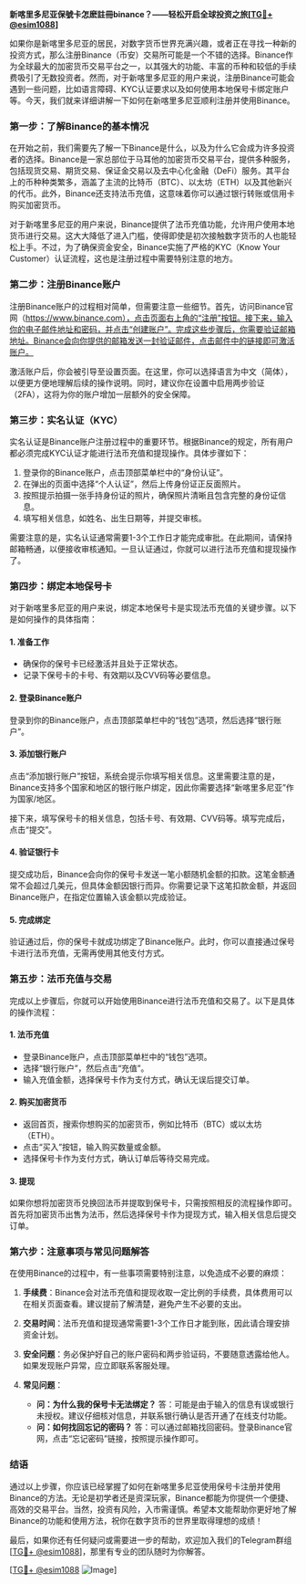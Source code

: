 **新喀里多尼亚保號卡怎麽註冊binance？——轻松开启全球投资之旅[[TG💪+ @esim1088](https://t.me/s/esim1088)]**

如果你是新喀里多尼亚的居民，对数字货币世界充满兴趣，或者正在寻找一种新的投资方式，那么注册Binance（币安）交易所可能是一个不错的选择。Binance作为全球最大的加密货币交易平台之一，以其强大的功能、丰富的币种和较低的手续费吸引了无数投资者。然而，对于新喀里多尼亚的用户来说，注册Binance可能会遇到一些问题，比如语言障碍、KYC认证要求以及如何使用本地保号卡绑定账户等。今天，我们就来详细讲解一下如何在新喀里多尼亚顺利注册并使用Binance。

### **第一步：了解Binance的基本情况**

在开始之前，我们需要先了解一下Binance是什么，以及为什么它会成为许多投资者的选择。Binance是一家总部位于马耳他的加密货币交易平台，提供多种服务，包括现货交易、期货交易、保证金交易以及去中心化金融（DeFi）服务。其平台上的币种种类繁多，涵盖了主流的比特币（BTC）、以太坊（ETH）以及其他新兴的代币。此外，Binance还支持法币充值，这意味着你可以通过银行转账或信用卡购买加密货币。

对于新喀里多尼亚的用户来说，Binance提供了法币充值功能，允许用户使用本地货币进行交易。这大大降低了进入门槛，使得即使是初次接触数字货币的人也能轻松上手。不过，为了确保资金安全，Binance实施了严格的KYC（Know Your Customer）认证流程，这也是注册过程中需要特别注意的地方。

### **第二步：注册Binance账户**

注册Binance账户的过程相对简单，但需要注意一些细节。首先，访问Binance官网（https://www.binance.com），点击页面右上角的“注册”按钮。接下来，输入你的电子邮件地址和密码，并点击“创建账户”。完成这些步骤后，你需要验证邮箱地址。Binance会向你提供的邮箱发送一封验证邮件，点击邮件中的链接即可激活账户。

激活账户后，你会被引导至设置页面。在这里，你可以选择语言为中文（简体），以便更方便地理解后续的操作说明。同时，建议你在设置中启用两步验证（2FA），这将为你的账户增加一层额外的安全保障。

### **第三步：实名认证（KYC）**

实名认证是Binance账户注册过程中的重要环节。根据Binance的规定，所有用户都必须完成KYC认证才能进行法币充值和提现操作。具体步骤如下：

1. 登录你的Binance账户，点击顶部菜单栏中的“身份认证”。
2. 在弹出的页面中选择“个人认证”，然后上传身份证正反面照片。
3. 按照提示拍摄一张手持身份证的照片，确保照片清晰且包含完整的身份证信息。
4. 填写相关信息，如姓名、出生日期等，并提交审核。

需要注意的是，实名认证通常需要1-3个工作日才能完成审批。在此期间，请保持邮箱畅通，以便接收审核通知。一旦认证通过，你就可以进行法币充值和提现操作了。

### **第四步：绑定本地保号卡**

对于新喀里多尼亚的用户来说，绑定本地保号卡是实现法币充值的关键步骤。以下是如何操作的具体指南：

#### **1. 准备工作**
- 确保你的保号卡已经激活并且处于正常状态。
- 记录下保号卡的卡号、有效期以及CVV码等必要信息。

#### **2. 登录Binance账户**
登录到你的Binance账户，点击顶部菜单栏中的“钱包”选项，然后选择“银行账户”。

#### **3. 添加银行账户**
点击“添加银行账户”按钮，系统会提示你填写相关信息。这里需要注意的是，Binance支持多个国家和地区的银行账户绑定，因此你需要选择“新喀里多尼亚”作为国家/地区。

接下来，填写保号卡的相关信息，包括卡号、有效期、CVV码等。填写完成后，点击“提交”。

#### **4. 验证银行卡**
提交成功后，Binance会向你的保号卡发送一笔小额随机金额的扣款。这笔金额通常不会超过几美元，但具体金额因银行而异。你需要记录下这笔扣款金额，并返回Binance账户，在指定位置输入该金额以完成验证。

#### **5. 完成绑定**
验证通过后，你的保号卡就成功绑定了Binance账户。此时，你可以直接通过保号卡进行法币充值，无需再使用其他支付方式。

### **第五步：法币充值与交易**

完成以上步骤后，你就可以开始使用Binance进行法币充值和交易了。以下是具体的操作流程：

#### **1. 法币充值**
- 登录Binance账户，点击顶部菜单栏中的“钱包”选项。
- 选择“银行账户”，然后点击“充值”。
- 输入充值金额，选择保号卡作为支付方式，确认无误后提交订单。

#### **2. 购买加密货币**
- 返回首页，搜索你想购买的加密货币，例如比特币（BTC）或以太坊（ETH）。
- 点击“买入”按钮，输入购买数量或金额。
- 选择保号卡作为支付方式，确认订单后等待交易完成。

#### **3. 提现**
如果你想将加密货币兑换回法币并提取到保号卡，只需按照相反的流程操作即可。首先将加密货币出售为法币，然后选择保号卡作为提现方式，输入相关信息后提交订单。

### **第六步：注意事项与常见问题解答**

在使用Binance的过程中，有一些事项需要特别注意，以免造成不必要的麻烦：

1. **手续费**：Binance会对法币充值和提现收取一定比例的手续费，具体费用可以在相关页面查看。建议提前了解清楚，避免产生不必要的支出。
   
2. **交易时间**：法币充值和提现通常需要1-3个工作日才能到账，因此请合理安排资金计划。

3. **安全问题**：务必保护好自己的账户密码和两步验证码，不要随意透露给他人。如果发现账户异常，应立即联系客服处理。

4. **常见问题**：
   - **问：为什么我的保号卡无法绑定？**
     答：可能是由于输入的信息有误或银行未授权。建议仔细核对信息，并联系银行确认是否开通了在线支付功能。
   - **问：如何找回忘记的密码？**
     答：可以通过邮箱找回密码。登录Binance官网，点击“忘记密码”链接，按照提示操作即可。

### **结语**

通过以上步骤，你应该已经掌握了如何在新喀里多尼亚使用保号卡注册并使用Binance的方法。无论是初学者还是资深玩家，Binance都能为你提供一个便捷、高效的交易平台。当然，投资有风险，入市需谨慎。希望本文能帮助你更好地了解Binance的功能和使用方法，祝你在数字货币的世界里取得理想的成绩！

最后，如果你还有任何疑问或需要进一步的帮助，欢迎加入我们的Telegram群组[[TG💪+ @esim1088](https://t.me/s/esim1088)]，那里有专业的团队随时为你解答。

[[TG💪+ @esim1088](https://t.me/s/esim1088) ![Image](https://i.postimg.cc/4NQfJmqS/Snipaste-2025-05-13-00-14-12.png)]